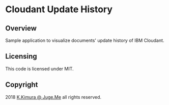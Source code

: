 # Cloudant Update History

## Overview

Sample application to visualize documents' update history of IBM Cloudant.


## Licensing

This code is licensed under MIT.


## Copyright

2018 [K.Kimura @ Juge.Me](https://github.com/dotnsf) all rights reserved.
